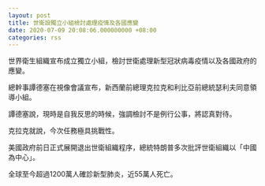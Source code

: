 ```yaml
---
layout: post
title: 世衛設獨立小組檢討處理疫情及各國應變
date: 2020-07-09 20:08:06.000000000 +08:00
categories: rss
---
```


世界衛生組織宣布成立獨立小組，檢討世衛處理新型冠狀病毒疫情以及各國政府的應變。

總幹事譚德塞在視像會議宣布，新西蘭前總理克拉克和利比亞前總統瑟利夫同意領導小組。

譚德塞說，現時是自我反思的時候，強調檢討不是例行公事，將認真對待。

克拉克就說，今次任務極具挑戰性。

美國政府前日正式展開退出世衛組織程序，總統特朗普多次批評世衛組織以「中國為中心」。

全球至今超過1200萬人確診新型肺炎，近55萬人死亡。
